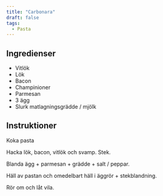 ```yaml
---
title: "Carbonara"
draft: false
tags:
  - Pasta
---
```


## Ingredienser
- Vitlök
- Lök
- Bacon
- Champinioner
- Parmesan
- 3 ägg
- Slurk matlagningsgrädde / mjölk

## Instruktioner
Koka pasta

Hacka lök, bacon, vitlök och svamp. Stek.

Blanda ägg + parmesan + grädde + salt / peppar.

Häll av pastan och omedelbart häll i äggrör + stekblandning.

Rör om och låt vila.